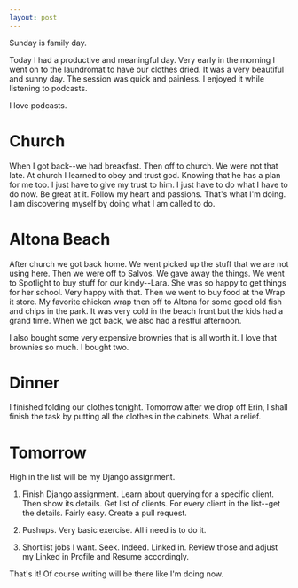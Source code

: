 ```yaml
---
layout: post
---
```

Sunday is family day.

Today I had a productive and meaningful day. Very early in the morning I went on to the laundromat to have our clothes dried. It was a very beautiful and sunny day. The session was quick and painless. I enjoyed it while listening to podcasts. 

I love podcasts.

# Church
When I got back--we had breakfast. Then off to church. We were not that late. At church I learned to obey and trust god. Knowing that he has a plan for me too. I just have to give my trust to him. I just have to do what I have to do now. Be great at it. Follow my heart and passions. That's what I'm doing. I am discovering myself by doing what I am called to do.

# Altona Beach
After church we got back home. We went picked up the stuff that we are not using here. Then we were off to Salvos. We gave away the things. We went to Spotlight to buy stuff for our kindy--Lara. She was so happy to get things for her school. Very happy with that. Then we went to buy food at the Wrap it store. My favorite chicken wrap then off to Altona for some good old fish and chips in the park. It was very cold in the beach front but the kids had a grand time. When we got back, we also had a restful afternoon.

I also bought some very expensive brownies that is all worth it. I love that brownies so much. I bought two.

# Dinner
I finished folding our clothes tonight. Tomorrow after we drop off Erin, I shall finish the task by putting all the clothes in the cabinets. What a relief.
# Tomorrow
High in the list will be my Django assignment.

1. Finish Django assignment. Learn about querying for a specific client. Then show its details. Get list of clients. For every client in the list--get the details. Fairly easy. Create a pull request.

2. Pushups. Very basic exercise. All i need is to do it.

3. Shortlist jobs I want. Seek. Indeed. Linked in. Review those and adjust my Linked in Profile and Resume accordingly.

That's it! Of course writing will be there like I'm doing now.